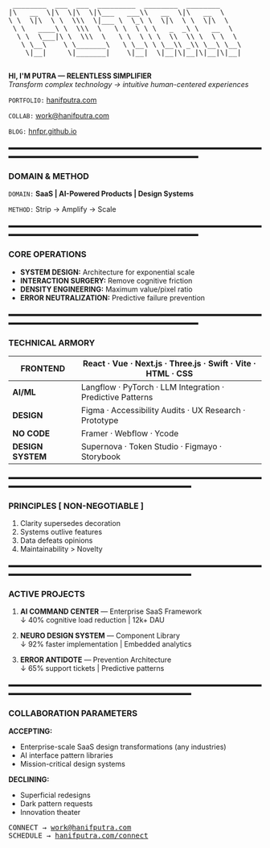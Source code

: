 <pre>
 ________  ___  ___  _________  ________  ________     
|\   __  \|\  \|\  \|\___   ___\\   __  \|\   __  \    
\ \  \|\  \ \  \\\  \|___ \  \_\ \  \|\  \ \  \|\  \   
 \ \   ____\ \  \\\  \   \ \  \ \ \   _  _\ \   __  \  
  \ \  \___|\ \  \\\  \   \ \  \ \ \  \\  \\ \  \ \  \ 
   \ \__\    \ \_______\   \ \__\ \ \__\\ _\\ \__\ \__\
    \|__|     \|_______|    \|__|  \|__|\|__|\|__|\|__|
  
</pre>

**HI, I'M PUTRA — RELENTLESS SIMPLIFIER**  
*Transform complex technology → intuitive human-centered experiences*

`PORTFOLIO:` <a href="https://hanifputra.com" target="_blank">hanifputra.com</a>  

`COLLAB:` <a href="mailto:work@hanifputra.com">work@hanifputra.com</a>

`BLOG:` <a href="hnfpr.github.io">hnfpr.github.io</a>

▬▬▬▬▬▬▬▬▬▬▬▬▬▬▬▬▬▬▬▬▬▬▬▬▬▬▬▬▬▬▬▬▬▬▬▬▬▬▬▬▬▬▬▬▬▬▬▬▬▬▬▬▬▬▬▬▬▬▬▬▬▬▬

### DOMAIN & METHOD

`DOMAIN:` **SaaS | AI-Powered Products | Design Systems**  

`METHOD:` Strip → Amplify → Scale  

▬▬▬▬▬▬▬▬▬▬▬▬▬▬▬▬▬▬▬▬▬▬▬▬▬▬▬▬▬▬▬▬▬▬▬▬▬▬▬▬▬▬▬▬▬▬▬▬▬▬▬▬▬▬▬▬▬▬▬▬▬▬▬

### CORE OPERATIONS

- **SYSTEM DESIGN:** Architecture for exponential scale  
- **INTERACTION SURGERY:** Remove cognitive friction  
- **DENSITY ENGINEERING:** Maximum value/pixel ratio  
- **ERROR NEUTRALIZATION:** Predictive failure prevention  

▬▬▬▬▬▬▬▬▬▬▬▬▬▬▬▬▬▬▬▬▬▬▬▬▬▬▬▬▬▬▬▬▬▬▬▬▬▬▬▬▬▬▬▬▬▬▬▬▬▬▬▬▬▬▬▬▬▬▬▬▬▬▬

### TECHNICAL ARMORY

| **FRONTEND**      | React · Vue · Next.js · Three.js · Swift · Vite · HTML · CSS |
|-------------------|--------------------------------------------------------------|
| **AI/ML**         | Langflow · PyTorch · LLM Integration · Predictive Patterns   |
| **DESIGN**        | Figma  · Accessibility Audits · UX Research · Prototype      |
| **NO CODE**       | Framer · Webflow · Ycode                                     |
| **DESIGN SYSTEM** | Supernova · Token Studio · Figmayo · Storybook               |

▬▬▬▬▬▬▬▬▬▬▬▬▬▬▬▬▬▬▬▬▬▬▬▬▬▬▬▬▬▬▬▬▬▬▬▬▬▬▬▬▬▬▬▬▬▬▬▬▬▬▬▬▬▬▬▬▬▬▬▬▬▬

### PRINCIPLES [ NON-NEGOTIABLE ]

1. Clarity supersedes decoration  
2. Systems outlive features  
3. Data defeats opinions  
4. Maintainability > Novelty  

▬▬▬▬▬▬▬▬▬▬▬▬▬▬▬▬▬▬▬▬▬▬▬▬▬▬▬▬▬▬▬▬▬▬▬▬▬▬▬▬▬▬▬▬▬▬▬▬▬▬▬▬▬▬▬▬▬▬▬▬▬▬

### ACTIVE PROJECTS

1. **AI COMMAND CENTER** — Enterprise SaaS Framework  
   ↓ 40% cognitive load reduction \| 12k+ DAU  

2. **NEURO DESIGN SYSTEM** — Component Library  
   ↓ 92% faster implementation \| Embedded analytics  

3. **ERROR ANTIDOTE** — Prevention Architecture  
   ↓ 65% support tickets \| Predictive patterns  

▬▬▬▬▬▬▬▬▬▬▬▬▬▬▬▬▬▬▬▬▬▬▬▬▬▬▬▬▬▬▬▬▬▬▬▬▬▬▬▬▬▬▬▬▬▬▬▬▬▬▬▬▬▬▬▬▬▬▬▬▬▬

### COLLABORATION PARAMETERS

**ACCEPTING:**  
- Enterprise-scale SaaS design transformations (any industries)  
- AI interface pattern libraries  
- Mission-critical design systems  

**DECLINING:**  
- Superficial redesigns  
- Dark pattern requests  
- Innovation theater  

<pre>
CONNECT → <a href="mailto:work@hanifputra.com">work@hanifputra.com</a>  
SCHEDULE → <a href="https://hanifputra.com/connect" target="_blank">hanifputra.com/connect</a>
</pre>
